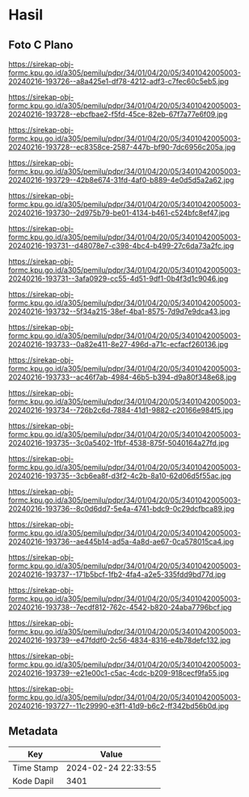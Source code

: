 # Hasil

## Foto C Plano

https://sirekap-obj-formc.kpu.go.id/a305/pemilu/pdpr/34/01/04/20/05/3401042005003-20240216-193726--a8a425e1-df78-4212-adf3-c7fec60c5eb5.jpg

https://sirekap-obj-formc.kpu.go.id/a305/pemilu/pdpr/34/01/04/20/05/3401042005003-20240216-193728--ebcfbae2-f5fd-45ce-82eb-67f7a77e6f09.jpg

https://sirekap-obj-formc.kpu.go.id/a305/pemilu/pdpr/34/01/04/20/05/3401042005003-20240216-193728--ec8358ce-2587-447b-bf90-7dc6956c205a.jpg

https://sirekap-obj-formc.kpu.go.id/a305/pemilu/pdpr/34/01/04/20/05/3401042005003-20240216-193729--42b8e674-31fd-4af0-b889-4e0d5d5a2a62.jpg

https://sirekap-obj-formc.kpu.go.id/a305/pemilu/pdpr/34/01/04/20/05/3401042005003-20240216-193730--2d975b79-be01-4134-b461-c524bfc8ef47.jpg

https://sirekap-obj-formc.kpu.go.id/a305/pemilu/pdpr/34/01/04/20/05/3401042005003-20240216-193731--d48078e7-c398-4bc4-b499-27c6da73a2fc.jpg

https://sirekap-obj-formc.kpu.go.id/a305/pemilu/pdpr/34/01/04/20/05/3401042005003-20240216-193731--3afa0929-cc55-4d51-9df1-0b4f3d1c9046.jpg

https://sirekap-obj-formc.kpu.go.id/a305/pemilu/pdpr/34/01/04/20/05/3401042005003-20240216-193732--5f34a215-38ef-4ba1-8575-7d9d7e9dca43.jpg

https://sirekap-obj-formc.kpu.go.id/a305/pemilu/pdpr/34/01/04/20/05/3401042005003-20240216-193733--0a82e411-8e27-496d-a71c-ecfacf260136.jpg

https://sirekap-obj-formc.kpu.go.id/a305/pemilu/pdpr/34/01/04/20/05/3401042005003-20240216-193733--ac46f7ab-4984-46b5-b394-d9a80f348e68.jpg

https://sirekap-obj-formc.kpu.go.id/a305/pemilu/pdpr/34/01/04/20/05/3401042005003-20240216-193734--726b2c6d-7884-41d1-9882-c20166e984f5.jpg

https://sirekap-obj-formc.kpu.go.id/a305/pemilu/pdpr/34/01/04/20/05/3401042005003-20240216-193735--3c0a5402-1fbf-4538-875f-5040164a27fd.jpg

https://sirekap-obj-formc.kpu.go.id/a305/pemilu/pdpr/34/01/04/20/05/3401042005003-20240216-193735--3cb6ea8f-d3f2-4c2b-8a10-62d06d5f55ac.jpg

https://sirekap-obj-formc.kpu.go.id/a305/pemilu/pdpr/34/01/04/20/05/3401042005003-20240216-193736--8c0d6dd7-5e4a-4741-bdc9-0c29dcfbca89.jpg

https://sirekap-obj-formc.kpu.go.id/a305/pemilu/pdpr/34/01/04/20/05/3401042005003-20240216-193736--ae445b14-ad5a-4a8d-ae67-0ca578015ca4.jpg

https://sirekap-obj-formc.kpu.go.id/a305/pemilu/pdpr/34/01/04/20/05/3401042005003-20240216-193737--171b5bcf-1fb2-4fa4-a2e5-335fdd9bd77d.jpg

https://sirekap-obj-formc.kpu.go.id/a305/pemilu/pdpr/34/01/04/20/05/3401042005003-20240216-193738--7ecdf812-762c-4542-b820-24aba7796bcf.jpg

https://sirekap-obj-formc.kpu.go.id/a305/pemilu/pdpr/34/01/04/20/05/3401042005003-20240216-193739--e47fddf0-2c56-4834-8316-e4b78defc132.jpg

https://sirekap-obj-formc.kpu.go.id/a305/pemilu/pdpr/34/01/04/20/05/3401042005003-20240216-193739--e21e00c1-c5ac-4cdc-b209-918cecf9fa55.jpg

https://sirekap-obj-formc.kpu.go.id/a305/pemilu/pdpr/34/01/04/20/05/3401042005003-20240216-193727--11c29990-e3f1-41d9-b6c2-ff342bd56b0d.jpg


## Metadata

| Key        | Value               |
| ---------- | ------------------- |
| Time Stamp | 2024-02-24 22:33:55 |
| Kode Dapil | 3401                |



